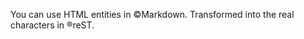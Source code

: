 You can use HTML&nbsp;entities in &copy;Markdown. Transformed into the real characters in &reg;reST.